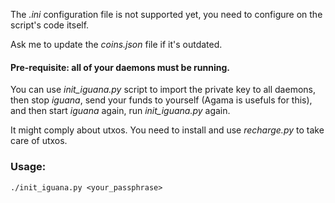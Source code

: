 The _.ini_ configuration file is not supported yet, you need to configure on the script's code itself.

Ask me to update the _coins.json_ file if it's outdated.

#### Pre-requisite: all of your daemons must be running. 

You can use _init_iguana.py_ script to import the private key to all daemons, then stop _iguana_, send your funds to yourself (Agama is usefuls for this), and then start _iguana_ again, run _init_iguana.py_ again.

It might comply about utxos. You need to install and use _recharge.py_ to take care of utxos.



### Usage:
```
./init_iguana.py <your_passphrase>
```
